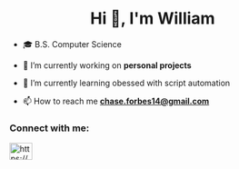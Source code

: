<h1 align="center">Hi 👋, I'm William</h1>
<!-- <h3 align="center">A recent Computer Science graduate from East Carolina University</h3> -->

- 🎓 B.S. Computer Science
  
- 🔭 I’m currently working on **personal projects**

- 🌱 I’m currently learning obessed with script automation

- 📫 How to reach me **chase.forbes14@gmail.com**

<h3 align="left">Connect with me:</h3>
<p align="left">
<a href="https://www.linkedin.com/in/william-forbes-919663195/" target="blank"><img align="center" src="https://raw.githubusercontent.com/rahuldkjain/github-profile-readme-generator/master/src/images/icons/Social/linked-in-alt.svg" alt="https://www.linkedin.com/in/william-forbes-919663195/" height="30" width="40" /></a>
</p>
